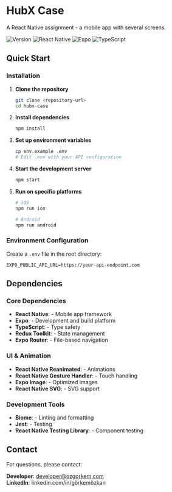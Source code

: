 # HubX Case

A React Native assignment - a mobile app with several screens.

![Version](https://img.shields.io/badge/version-1.0.0-green.svg)
![React Native](https://img.shields.io/badge/React%20Native-0.81.4-blue.svg)
![Expo](https://img.shields.io/badge/Expo-~54.0.10-black.svg)
![TypeScript](https://img.shields.io/badge/TypeScript-~5.9.2-blue.svg)

## Quick Start

### Installation

1. **Clone the repository**
   ```bash
   git clone <repository-url>
   cd hubx-case
   ```

2. **Install dependencies**
   ```bash
   npm install
   ```

3. **Set up environment variables**
   ```bash
   cp env.example .env
   # Edit .env with your API configuration
   ```

4. **Start the development server**
   ```bash
   npm start
   ```

5. **Run on specific platforms**
   ```bash
   # iOS
   npm run ios
   
   # Android
   npm run android
   ```

### Environment Configuration
Create a `.env` file in the root directory:
```env
EXPO_PUBLIC_API_URL=https://your-api-endpoint.com
```

## Dependencies

### Core Dependencies
- **React Native**: - Mobile app framework
- **Expo**: - Development and build platform
- **TypeScript**: - Type safety
- **Redux Toolkit**: - State management
- **Expo Router**: - File-based navigation

### UI & Animation
- **React Native Reanimated**: - Animations
- **React Native Gesture Handler**: - Touch handling
- **Expo Image**: - Optimized images
- **React Native SVG**: - SVG support

### Development Tools
- **Biome**: - Linting and formatting
- **Jest**: - Testing
- **React Native Testing Library**: - Component testing

## Contact

For questions, please contact:

**Developer**: developer@ozgorkem.com  
**LinkedIn**: linkedin.com/in/görkemözkan

